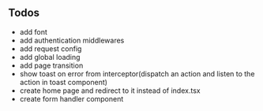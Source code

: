 ## Todos
- add font
- add authentication middlewares
- add request config
- add global loading
- add page transition
- show toast on error from interceptor(dispatch an action and listen to the action in toast component)
- create home page and redirect to it instead of index.tsx
- create form handler component
